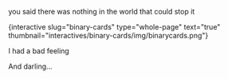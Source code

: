 you said there was nothing in the world that could stop it

{interactive slug="binary-cards" type="whole-page" text="true" thumbnail="interactives/binary-cards/img/binarycards.png"}

I had a bad feeling

And darling...
